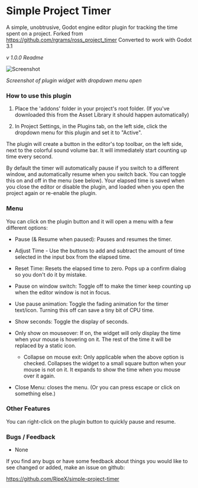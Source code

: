 # Simple Project Timer
A simple, unobtrusive, Godot engine editor plugin for tracking the time spent on a project.
Forked from https://github.com/rgrams/ross_project_timer
Converted to work with Godot 3.1

_v 1.0.0 Readme_

![Screenshot](https://i.imgur.com/q26ZiNJ.png)

_Screenshot of plugin widget with dropdown menu open_

### How to use this plugin

1. Place the 'addons' folder in your project's root folder. 
(If you've downloaded this from the Asset Library it should happen automatically)

2. In Project Settings, in the Plugins tab, on the left side, click the dropdown menu for this plugin and set it to "Active". 

The plugin will create a button in the editor's top toolbar, on the left side, next to the colorful sound volume bar. It will
immediately start counting up time every second. 

By default the timer will automatically pause if you switch to a different window, and automatically resume when you switch back. You can toggle this on and off in the menu (see below). Your elapsed time is saved when you close the editor or disable the plugin, and loaded when you open the project again or re-enable the plugin.


### Menu

You can click on the plugin button and it will open a menu with a few different options:

- Pause (& Resume when paused): Pauses and resumes the timer. 

- Adjust Time - Use the buttons to add and subtract the amount of time selected in the input box from the elapsed time. 

- Reset Time: Resets the elapsed time to zero. Pops up a confirm dialog so you don't do it by mistake. 

- Pause on window switch: Toggle off to make the timer keep counting up when the editor window is not in focus. 

- Use pause animation: Toggle the fading animation for the timer text/icon. Turning this off can save a tiny bit of CPU time. 

- Show seconds: Toggle the display of seconds. 

- Only show on mouseover: If on, the widget will only display the time when your mouse is hovering on it. The rest of the time it will be replaced by a static icon. 

  - Collapse on mouse exit: Only applicable when the above option is checked. Collapses the widget to a small square button when your mouse is not on it. It expands to show the time when you mouse over it again. 

- Close Menu: closes the menu. (Or you can press escape or click on something else.)


### Other Features

You can right-click on the plugin button to quickly pause and resume. 


### Bugs / Feedback

- None

If you find any bugs or have some feedback about things you would like to see changed or added, make an issue on github:

https://github.com/RipeX/simple-project-timer